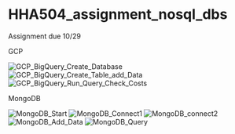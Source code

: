 # HHA504_assignment_nosql_dbs
Assignment due 10/29

GCP

![GCP_BigQuery_Create_Database](https://github.com/user-attachments/assets/6a3e5f22-c792-47cf-961a-9256bb25743a)
![GCP_BigQuery_Create_Table_add_Data](https://github.com/user-attachments/assets/057cdf64-3fd1-4cb2-8894-ea867a559f49)
![GCP_BigQuery_Run_Query_Check_Costs](https://github.com/user-attachments/assets/0275d3b8-d480-422b-a262-68320ec9bea4)

MongoDB

![MongoDB_Start](https://github.com/user-attachments/assets/0f1dd29b-4386-46e6-a19c-c076239b8449)
![MongoDB_Connect1](https://github.com/user-attachments/assets/cd3551ab-3360-4d8d-8130-7536e533fb35)
![MongoDB_connect2](https://github.com/user-attachments/assets/cac70df6-a17a-4d01-8766-e0f1d5dab8a8)
![MongoDB_Add_Data](https://github.com/user-attachments/assets/0e7ead6b-27a9-4e76-8b35-fe208f1d9176)
![MongoDB_Query](https://github.com/user-attachments/assets/affed60c-9351-4dfb-b815-0abf908202a1)
